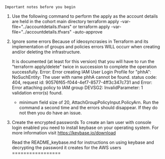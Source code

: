 
	Important notes before you begin


1) Use the following command to perform the apply as the account details are 
   held in the cohort main directory
	terraform apply -var-file="../accountdetails.tfvars" 
or
	terraform apply -var-file="../accountdetails.tfvars" -auto-approve

2) Ignore some errors
   Because of ideosyncrasies in Terraform and its implementation of groups and 
   policies errors WILL occurr when creating and/or deleting the infrastructure.

   It is documented (at least for this version) that you will have to run the 
   "terraform apply/delete" twice in succession to complete the 
   operation successfully.
	Error: Error creating IAM User Login Profile for "phhA": NoSuchEntity: 
	The user with name phhA cannot be found.
        status code: 404, request id: 90576f65-f044-4ef7-8577-4ff3c347c731
   and
	Error: Error attaching policy  to IAM group DEVSG2: InvalidParameter: 
	1 validation error(s) found.
	- minimum field size of 20, AttachGroupPolicyInput.PolicyArn.
   Run the command a second time and the errors should disappear.
   If they do not then you do have an issue.


3) Create the encrypted passwords
   To create an Iam user with console login enabled you need to install 
   keybase on your operating system.
   For more information visit https://keybase.io/download

   Read the README_keybase.md for instructions on using keybase and 
   decrypting the password it creates for the AWS users
         =================

